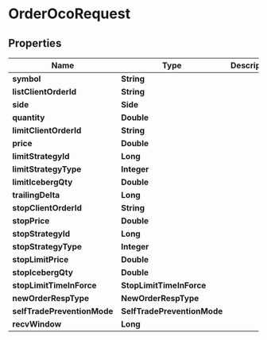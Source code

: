 

# OrderOcoRequest


## Properties

| Name | Type | Description | Notes |
|------------ | ------------- | ------------- | -------------|
|**symbol** | **String** |  |  |
|**listClientOrderId** | **String** |  |  [optional] |
|**side** | **Side** |  |  |
|**quantity** | **Double** |  |  |
|**limitClientOrderId** | **String** |  |  [optional] |
|**price** | **Double** |  |  |
|**limitStrategyId** | **Long** |  |  [optional] |
|**limitStrategyType** | **Integer** |  |  [optional] |
|**limitIcebergQty** | **Double** |  |  [optional] |
|**trailingDelta** | **Long** |  |  [optional] |
|**stopClientOrderId** | **String** |  |  [optional] |
|**stopPrice** | **Double** |  |  |
|**stopStrategyId** | **Long** |  |  [optional] |
|**stopStrategyType** | **Integer** |  |  [optional] |
|**stopLimitPrice** | **Double** |  |  [optional] |
|**stopIcebergQty** | **Double** |  |  [optional] |
|**stopLimitTimeInForce** | **StopLimitTimeInForce** |  |  [optional] |
|**newOrderRespType** | **NewOrderRespType** |  |  [optional] |
|**selfTradePreventionMode** | **SelfTradePreventionMode** |  |  [optional] |
|**recvWindow** | **Long** |  |  [optional] |



